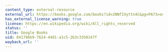 ```yaml
---
content_type: external-resource
external_url: https://books.google.com/books?id=2NNfIXyttn4C&pg=PA73=onepage#v=onepage&q&f=false
has_external_license_warning: true
license: https://en.wikipedia.org/wiki/All_rights_reserved
status: ''
title: Google Books
uid: 841786b9-7624-44d1-a1c5-2b3c3350147f
wayback_url: ''
---
```

